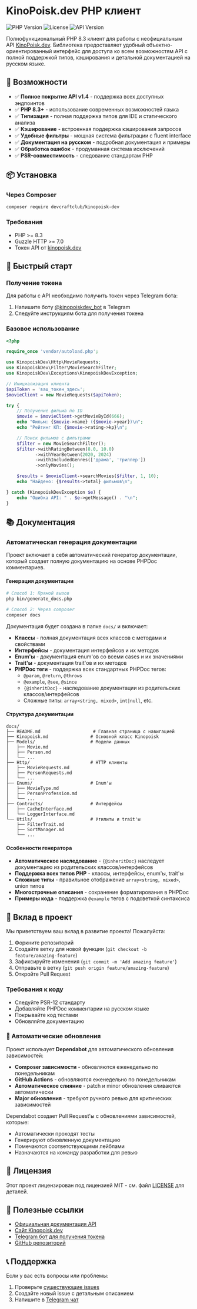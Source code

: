 # KinoPoisk.dev PHP клиент

![PHP Version](https://img.shields.io/badge/PHP-%3E%3D8.3-blue)
![License](https://img.shields.io/badge/license-MIT-green)
![API Version](https://img.shields.io/badge/API-v1.4-orange)

Полнофункциональный PHP 8.3 клиент для работы с неофициальным API [KinoPoisk.dev](https://kinopoisk.dev). Библиотека предоставляет удобный объектно-ориентированный интерфейс для доступа ко всем возможностям API с полной поддержкой типов, кэширования и детальной документацией на русском языке.

## 🎯 Возможности

- ✅ **Полное покрытие API v1.4** - поддержка всех доступных эндпоинтов
- ✅ **PHP 8.3+** - использование современных возможностей языка
- ✅ **Типизация** - полная поддержка типов для IDE и статического анализа
- ✅ **Кэширование** - встроенная поддержка кэширования запросов
- ✅ **Удобные фильтры** - мощная система фильтрации с fluent interface
- ✅ **Документация на русском** - подробная документация и примеры
- ✅ **Обработка ошибок** - продуманная система исключений
- ✅ **PSR-совместимость** - следование стандартам PHP

## 📦 Установка

### Через Composer

```bash
composer require devcraftclub/kinopoisk-dev
```

### Требования

- PHP >= 8.3
- Guzzle HTTP >= 7.0
- Токен API от [kinopoisk.dev](https://kinopoisk.dev)

## 🚀 Быстрый старт

### Получение токена

Для работы с API необходимо получить токен через Telegram бота:

1. Напишите боту [@kinopoiskdev_bot](https://t.me/kinopoiskdev_bot) в Telegram
2. Следуйте инструкциям бота для получения токена

### Базовое использование

```php
<?php

require_once 'vendor/autoload.php';

use KinopoiskDev\Http\MovieRequests;
use KinopoiskDev\Filter\MovieSearchFilter;
use KinopoiskDev\Exceptions\KinopoiskDevException;

// Инициализация клиента
$apiToken = 'ваш_токен_здесь';
$movieClient = new MovieRequests($apiToken);

try {
    // Получение фильма по ID
    $movie = $movieClient->getMovieById(666);
    echo "Фильм: {$movie->name} ({$movie->year})\n";
    echo "Рейтинг КП: {$movie->rating->kp}\n";

    // Поиск фильмов с фильтрами
    $filter = new MovieSearchFilter();
    $filter->withRatingBetween(8.0, 10.0)
           ->withYearBetween(2020, 2024)
           ->withIncludedGenres(['драма', 'триллер'])
           ->onlyMovies();

    $results = $movieClient->searchMovies($filter, 1, 10);
    echo "Найдено: {$results->total} фильмов\n";

} catch (KinopoiskDevException $e) {
    echo "Ошибка API: " . $e->getMessage() . "\n";
}
```

## 📚 Документация

### Автоматическая генерация документации

Проект включает в себя автоматический генератор документации, который создает полную документацию на основе PHPDoc комментариев.

#### Генерация документации

```bash
# Способ 1: Прямой вызов
php bin/generate_docs.php

# Способ 2: Через composer
composer docs
```

Документация будет создана в папке `docs/` и включает:

- **Классы** - полная документация всех классов с методами и свойствами
- **Интерфейсы** - документация интерфейсов и их методов
- **Enum'ы** - документация enum'ов со всеми cases и их значениями
- **Trait'ы** - документация trait'ов и их методов
- **PHPDoc теги** - поддержка всех стандартных PHPDoc тегов:
  - `@param`, `@return`, `@throws`
  - `@example`, `@see`, `@since`
  - `{@inheritDoc}` - наследование документации из родительских классов/интерфейсов
  - Сложные типы: `array<string, mixed>`, `int|null`, etc.

#### Структура документации

```
docs/
├── README.md                    # Главная страница с навигацией
├── Kinopoisk.md                # Основной класс Kinopoisk
├── Models/                     # Модели данных
│   ├── Movie.md
│   ├── Person.md
│   └── ...
├── Http/                       # HTTP клиенты
│   ├── MovieRequests.md
│   ├── PersonRequests.md
│   └── ...
├── Enums/                      # Enum'ы
│   ├── MovieType.md
│   ├── PersonProfession.md
│   └── ...
├── Contracts/                  # Интерфейсы
│   ├── CacheInterface.md
│   └── LoggerInterface.md
└── Utils/                      # Утилиты и trait'ы
    ├── FilterTrait.md
    ├── SortManager.md
    └── ...
```

#### Особенности генератора

- **Автоматическое наследование** - `{@inheritDoc}` наследует документацию из родительских классов/интерфейсов
- **Поддержка всех типов PHP** - классы, интерфейсы, enum'ы, trait'ы
- **Сложные типы** - правильное отображение `array<string, mixed>`, union типов
- **Многострочные описания** - сохранение форматирования в PHPDoc
- **Примеры кода** - поддержка `@example` тегов с подсветкой синтаксиса

## 🤝 Вклад в проект

Мы приветствуем ваш вклад в развитие проекта! Пожалуйста:

1. Форкните репозиторий
2. Создайте ветку для новой функции (`git checkout -b feature/amazing-feature`)
3. Зафиксируйте изменения (`git commit -m 'Add amazing feature'`)
4. Отправьте в ветку (`git push origin feature/amazing-feature`)
5. Откройте Pull Request

### Требования к коду

- Следуйте PSR-12 стандарту
- Добавляйте PHPDoc комментарии на русском языке
- Покрывайте код тестами
- Обновляйте документацию

### 🔄 Автоматические обновления

Проект использует **Dependabot** для автоматического обновления зависимостей:

- **Composer зависимости** - обновляются еженедельно по понедельникам
- **GitHub Actions** - обновляются еженедельно по понедельникам
- **Автоматическое слияние** - patch и minor обновления сливаются автоматически
- **Major обновления** - требуют ручного ревью для критических зависимостей

Dependabot создает Pull Request'ы с обновлениями зависимостей, которые:

- Автоматически проходят тесты
- Генерируют обновленную документацию
- Помечаются соответствующими лейблами
- Назначаются на команду разработки для ревью

## 📄 Лицензия

Этот проект лицензирован под лицензией MIT - см. файл [LICENSE](LICENSE) для деталей.

## 🔗 Полезные ссылки

- [Официальная документация API](https://kinopoiskdev.readme.io/)
- [Сайт Kinopoisk.dev](https://kinopoisk.dev/)
- [Telegram бот для получения токена](https://t.me/kinopoiskdev_bot)
- [GitHub репозиторий](https://github.com/DevCraftClub/KinopoiskDevPHP)

## 📞 Поддержка

Если у вас есть вопросы или проблемы:

1. Проверьте [существующие issues](https://github.com/DevCraftClub/KinopoiskDevPHP/issues)
2. Создайте новый issue с детальным описанием
3. Напишите в [Telegram чат](https://t.me/kinopoiskdev_chat)
